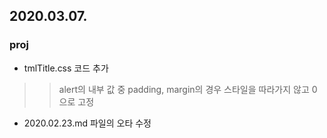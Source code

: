 2020.03.07.
---

### proj
* tmlTitle.css 코드 추가
>> alert의 내부 값 중 padding, margin의 경우 스타일을 따라가지 않고 0으로 고정
* 2020.02.23.md 파일의 오타 수정